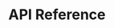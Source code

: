# API Reference
<div id="swagger-ui"></div>
<script>
  window.onload = function() {
    const ui = SwaggerUIBundle({
      url: "/swagger/openapi.yaml",
      dom_id: '#swagger-ui',
      presets: [
        SwaggerUIBundle.presets.apis,
        SwaggerUIStandalonePreset
      ],
      layout: "StandaloneLayout"
    })
    window.ui = ui
  }
</script>